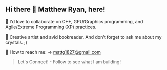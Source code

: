 ## Hi there 👋 Matthew Ryan, here!

🔋 I'd love to collaborate on C++, GPU/Graphics programming, and Agile/Extreme Programming (XP) practices. 

🌊 Creative artist and avid bookreader. And don't forget to ask me about my crystals. ;) 

🐾 How to reach me: -> mattg1827@gmail.com

> Let's Connect! - Follow to see what I am building!
